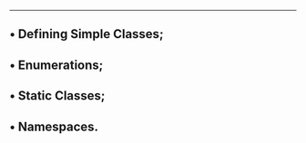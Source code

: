 ----------------------------------------------------------
• Defining Simple Classes;
------------------------------------------------
• Enumerations;
----------------------------------
• Static Classes;
-------------------------------
• Namespaces.
------------------------------------
